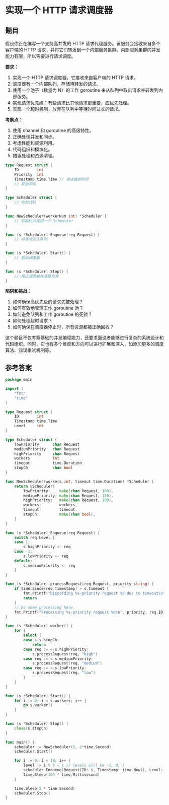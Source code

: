 # 实现一个 HTTP 请求调度器

## 题目

假设你正在编写一个支持高并发的 HTTP 请求代理服务。该服务会接收来自多个客户端的 HTTP 请求，并将它们转发到一个内部服务集群。内部服务集群的并发能力有限，所以需要进行请求调度。

**要求：**

1. 实现一个 HTTP 请求调度器，它接收来自客户端的 HTTP 请求。
2. 调度器有一个内部队列，存储待转发的请求。
3. 使用一个池子（数量为 N）的工作 goroutine 来从队列中取出请求并转发到内部服务。
4. 实现请求优先级：有些请求比其他请求更重要，应优先处理。
5. 实现一个超时机制，放弃在队列中等待时间过长的请求。

**考察点：**

1. 使用 channel 和 goroutine 的高级特性。
2. 正确处理并发和同步。
3. 考虑性能和资源利用。
4. 代码组织和模块化。
5. 错误处理和资源清理。

```go
type Request struct {
    ID        int
    Priority  int
    Timestamp time.Time // 请求接收时间
    // 其他字段
}

type Scheduler struct {
    // 你的代码
}

func NewScheduler(workerNum int) *Scheduler {
    // 初始化并返回一个 Scheduler
}

func (s *Scheduler) Enqueue(req Request) {
    // 将请求加入队列
}

func (s *Scheduler) Start() {
    // 启动调度器
}

func (s *Scheduler) Stop() {
    // 停止调度器并清理资源
}

```

**陷阱和挑战：**

1. 如何确保高优先级的请求先被处理？
2. 如何有效地管理工作 goroutine 池？
3. 如何避免队列和工作 goroutine 的死锁？
4. 如何处理超时请求？
5. 如何确保在调度器停止时，所有资源都被正确回收？

这个题目不仅考察基础的并发编程能力，还要求面试者能够进行复杂的系统设计和代码组织。同时，它也有多个维度和方向可以进行扩展和深入，如添加更多的调度算法、错误重试机制等。

## 参考答案

```go
package main

import (
	"fmt"
	"time"
)

type Request struct {
	ID        int
	Timestamp time.Time
	Level     int
}

type Scheduler struct {
	lowPriority      chan Request
	mediumPriority   chan Request
	highPriority     chan Request
	workers          int
	timeout          time.Duration
	stopCh           chan bool
}

func NewScheduler(workers int, timeout time.Duration) *Scheduler {
	return &Scheduler{
		lowPriority:    make(chan Request, 100),
		mediumPriority: make(chan Request, 100),
		highPriority:   make(chan Request, 100),
		workers:        workers,
		timeout:        timeout,
		stopCh:         make(chan bool),
	}
}

func (s *Scheduler) Enqueue(req Request) {
	switch req.Level {
	case 1:
		s.highPriority <- req
	case -1:
		s.lowPriority <- req
	default:
		s.mediumPriority <- req
	}
}

func (s *Scheduler) processRequest(req Request, priority string) {
	if time.Since(req.Timestamp) > s.timeout {
		fmt.Printf("Discarding %s-priority request %d due to timeout\n", priority, req.ID)
		return
	}
	// Do some processing here.
	fmt.Printf("Processing %s-priority request %d\n", priority, req.ID)
}

func (s *Scheduler) worker() {
	for {
		select {
		case <-s.stopCh:
			return
		case req := <-s.highPriority:
			s.processRequest(req, "high")
		case req := <-s.mediumPriority:
			s.processRequest(req, "medium")
		case req := <-s.lowPriority:
			s.processRequest(req, "low")
		}
	}
}

func (s *Scheduler) Start() {
	for i := 0; i < s.workers; i++ {
		go s.worker()
	}
}

func (s *Scheduler) Stop() {
	close(s.stopCh)
}

func main() {
	scheduler := NewScheduler(5, 2*time.Second)
	scheduler.Start()

	for i := 0; i < 10; i++ {
		level := i % 3 - 1 // levels will be -1, 0, 1
		scheduler.Enqueue(Request{ID: i, Timestamp: time.Now(), Level: level})
		time.Sleep(100 * time.Millisecond)
	}

	time.Sleep(5 * time.Second)
	scheduler.Stop()
}
```
